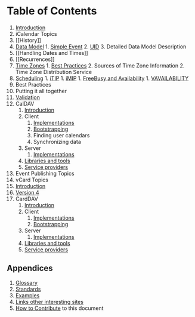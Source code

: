 # Table of Contents #

1. [Introduction](home)
1. iCalendar Topics
  1. [[History]]
  2. [Data Model](Data-Model/Data-Model)
    1. [Simple Event](Data-Model/Simple-Event)
    2. [UID](Data-Model/UID)
    3. Detailed Data Model Description
  3. [[Handling Dates and Times]]
  4. [[Recurrences]]
  5. [Time Zones](Time-Zones/Time-Zones)
  	1. [Best Practices](Time-Zones/Best-Practices)
  	2. Sources of Time Zone Information
  	2. Time Zone Distribution Service
  6. [Scheduling](Scheduling/Scheduling)
    1. [iTIP](Scheduling/iTIP)
    1. [iMIP](Scheduling/iMIP)
    1. [FreeBusy and Availability](Scheduling/FreeBusyAvailability)
    1. [VAVAILABILITY](Scheduling/vavailability) 
  7. Best Practices
  8. Putting it all together
1. [Validation](Validation)
1. CalDAV
    1. [Introduction](CalDAV/introduction)
    1. Client
        1. [Implementations](CalDAV/Client-Implementations)
        1. [Bootstrapping](CalDAV/Bootstrapping)
        1. Finding user calendars
        1. Synchronizing data
    1. Server
        1. [Implementations](CalDAV/Server-Implementations)
    1. [Libraries and tools](CalDAV/libraries)
    1. [Service providers](CalDAV/services)
1. Event Publishing Topics
1. vCard Topics
  1. [Introduction](vCard/introduction)
  1. [Version 4](vCard/vcard-4)
1. CardDAV
    1. [Introduction](CardDAV/introduction)
    1. Client
        1. [Implementations](CardDAV/Client-Implementations)
        1. [Bootstrapping](CardDAV/Bootstrapping)
    1. Server
        1. [Implementations](CardDAV/Server-Implementations)
    1. [Libraries and tools](CardDAV/libraries)
    1. [Service providers](CardDAV/services)

## Appendices

1. [Glossary](Appendix/Glossary)
1. [Standards](Appendix/Standards)
1. [Examples](Appendix/Examples)
1. [Links other interesting sites](Appendix/Links)
1. [How to Contribute](Appendix/How-to-Contribute) to this document

